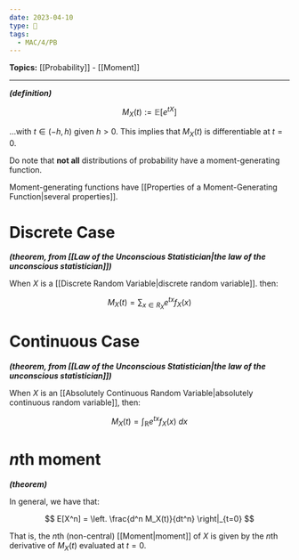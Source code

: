 ```yaml
---
date: 2023-04-10
type: 🧠
tags:
  - MAC/4/PB
---
```


**Topics:** [[Probability]] - [[Moment]]

---

_**(definition)**_

$$
M_X(t) := \mathbb{E}\left[ e^{tX} \right]
$$

…with $t \in (-h, h)$ given $h > 0$. This implies that $M_X(t)$ is differentiable at $t = 0$.

Do note that **not all** distributions of probability have a moment-generating function.

Moment-generating functions have [[Properties of a Moment-Generating Function|several properties]].

# Discrete Case

_**(theorem, from [[Law of the Unconscious Statistician|the law of the unconscious statistician]])**_

When $X$ is a [[Discrete Random Variable|discrete random variable]]. then:

$$
M_X(t) = \sum_{x \in R_X} e^{tx} f_X(x)
$$

# Continuous Case

_**(theorem, from [[Law of the Unconscious Statistician|the law of the unconscious statistician]])**_

When $X$ is an [[Absolutely Continuous Random Variable|absolutely continuous random variable]], then:

$$
M_X(t) = \int_\mathbb{R} e^{tx} f_X(x)\ dx
$$

# $n$th moment

_**(theorem)**_

In general, we have that:

$$
E[X^n] = \left. \frac{d^n M_X(t)}{dt^n} \right|_{t=0}
$$

That is, the $n$th (non-central) [[Moment|moment]] of $X$ is given by the $n$th derivative of $M_X(t)$ evaluated at $t = 0$.
